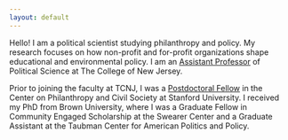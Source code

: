 ```yaml
---
layout: default
---
```


Hello! I am a political scientist studying philanthropy and policy. My research focuses on how non-profit and for-profit organizations shape educational and environmental policy. I am an [Assistant Professor](https://polisci.tcnj.edu/faculty_staff/cadence-willse/) of Political Science at The College of New Jersey. 

Prior to joining the faculty at TCNJ, I was a [Postdoctoral Fellow](https://pacscenter.stanford.edu/person/cadence-willse/) in the Center on Philanthropy and Civil Society at Stanford University. I received my PhD from Brown University, where I was a Graduate Fellow in Community Engaged Scholarship at the Swearer Center and a Graduate Assistant at the Taubman Center for American Politics and Policy. 
